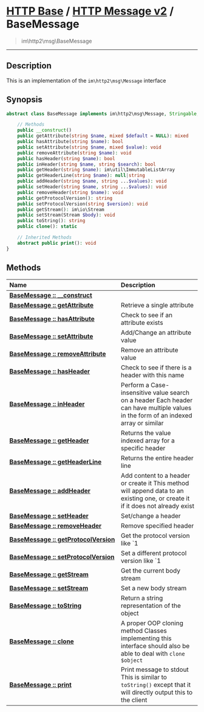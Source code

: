 # [HTTP Base](http-base.md) / [HTTP Message v2](http2.md) / BaseMessage
 > im\http2\msg\BaseMessage
____

## Description
This is an implementation of the `im\http2\msg\Message` interface

## Synopsis
```php
abstract class BaseMessage implements im\http2\msg\Message, Stringable, Traversable, IteratorAggregate, im\features\Cloneable, im\features\Stringable {

    // Methods
    public __construct()
    public getAttribute(string $name, mixed $default = NULL): mixed
    public hasAttribute(string $name): bool
    public setAttribute(string $name, mixed $value): void
    public removeAttribute(string $name): void
    public hasHeader(string $name): bool
    public inHeader(string $name, string $search): bool
    public getHeader(string $name): im\util\ImmutableListArray
    public getHeaderLine(string $name): null|string
    public addHeader(string $name, string ...$values): void
    public setHeader(string $name, string ...$values): void
    public removeHeader(string $name): void
    public getProtocolVersion(): string
    public setProtocolVersion(string $version): void
    public getStream(): im\io\Stream
    public setStream(Stream $body): void
    public toString(): string
    public clone(): static

    // Inherited Methods
    abstract public print(): void
}
```

## Methods
| Name | Description |
| :--- | :---------- |
| [__BaseMessage&nbsp;::&nbsp;\_\_construct__](http2-BaseMessage-__construct.md) |  |
| [__BaseMessage&nbsp;::&nbsp;getAttribute__](http2-BaseMessage-getAttribute.md) | Retrieve a single attribute |
| [__BaseMessage&nbsp;::&nbsp;hasAttribute__](http2-BaseMessage-hasAttribute.md) | Check to see if an attribute exists |
| [__BaseMessage&nbsp;::&nbsp;setAttribute__](http2-BaseMessage-setAttribute.md) | Add/Change an attribute value |
| [__BaseMessage&nbsp;::&nbsp;removeAttribute__](http2-BaseMessage-removeAttribute.md) | Remove an attribute value |
| [__BaseMessage&nbsp;::&nbsp;hasHeader__](http2-BaseMessage-hasHeader.md) | Check to see if there is a header with this name |
| [__BaseMessage&nbsp;::&nbsp;inHeader__](http2-BaseMessage-inHeader.md) | Perform a Case-insensitive value search on a header  Each header can have multiple values in the form of an indexed array or similar |
| [__BaseMessage&nbsp;::&nbsp;getHeader__](http2-BaseMessage-getHeader.md) | Returns the value indexed array for a specific header |
| [__BaseMessage&nbsp;::&nbsp;getHeaderLine__](http2-BaseMessage-getHeaderLine.md) | Returns the entire header line |
| [__BaseMessage&nbsp;::&nbsp;addHeader__](http2-BaseMessage-addHeader.md) | Add content to a header or create it  This method will append data to an existing one, or create it if it does not already exist |
| [__BaseMessage&nbsp;::&nbsp;setHeader__](http2-BaseMessage-setHeader.md) | Set/change a header |
| [__BaseMessage&nbsp;::&nbsp;removeHeader__](http2-BaseMessage-removeHeader.md) | Remove specified header |
| [__BaseMessage&nbsp;::&nbsp;getProtocolVersion__](http2-BaseMessage-getProtocolVersion.md) | Get the protocol version like `1 |
| [__BaseMessage&nbsp;::&nbsp;setProtocolVersion__](http2-BaseMessage-setProtocolVersion.md) | Set a different protocol version like `1 |
| [__BaseMessage&nbsp;::&nbsp;getStream__](http2-BaseMessage-getStream.md) | Get the current body stream |
| [__BaseMessage&nbsp;::&nbsp;setStream__](http2-BaseMessage-setStream.md) | Set a new body stream |
| [__BaseMessage&nbsp;::&nbsp;toString__](http2-BaseMessage-toString.md) | Return a string representation of the object |
| [__BaseMessage&nbsp;::&nbsp;clone__](http2-BaseMessage-clone.md) | A proper OOP cloning method  Classes implementing this interface should also be able to deal with `clone $object` |
| [__BaseMessage&nbsp;::&nbsp;print__](http2-BaseMessage-print.md) | Print message to stdout  This is similar to `toString()` except that it will directly output this to the client |
